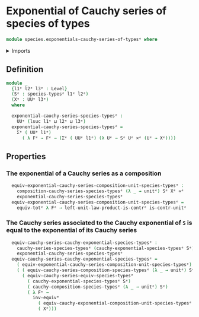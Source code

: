 # Exponential of Cauchy series of species of types

```agda
module species.exponentials-cauchy-series-of-typesᵉ where
```

<details><summary>Imports</summary>

```agda
open import foundation.cartesian-product-typesᵉ
open import foundation.dependent-pair-typesᵉ
open import foundation.equivalencesᵉ
open import foundation.functoriality-dependent-pair-typesᵉ
open import foundation.type-arithmetic-cartesian-product-typesᵉ
open import foundation.unit-typeᵉ
open import foundation.universe-levelsᵉ

open import species.cauchy-composition-species-of-typesᵉ
open import species.cauchy-exponentials-species-of-typesᵉ
open import species.cauchy-series-species-of-typesᵉ
open import species.composition-cauchy-series-species-of-typesᵉ
open import species.species-of-typesᵉ
```

</details>

## Definition

```agda
module _
  {l1ᵉ l2ᵉ l3ᵉ : Level}
  (Sᵉ : species-typesᵉ l1ᵉ l2ᵉ)
  (Xᵉ : UUᵉ l3ᵉ)
  where

  exponential-cauchy-series-species-typesᵉ :
    UUᵉ (lsuc l1ᵉ ⊔ l2ᵉ ⊔ l3ᵉ)
  exponential-cauchy-series-species-typesᵉ =
    Σᵉ ( UUᵉ l1ᵉ)
      ( λ Fᵉ → Fᵉ → (Σᵉ ( UUᵉ l1ᵉ) (λ Uᵉ → Sᵉ Uᵉ ×ᵉ (Uᵉ → Xᵉ))))
```

## Properties

### The exponential of a Cauchy series as a composition

```agda
  equiv-exponential-cauchy-series-composition-unit-species-typesᵉ :
    composition-cauchy-series-species-typesᵉ (λ _ → unitᵉ) Sᵉ Xᵉ ≃ᵉ
    exponential-cauchy-series-species-typesᵉ
  equiv-exponential-cauchy-series-composition-unit-species-typesᵉ =
    equiv-totᵉ λ Fᵉ → left-unit-law-product-is-contrᵉ is-contr-unitᵉ
```

### The Cauchy series associated to the Cauchy exponential of `S` is equal to the exponential of its Cauchy series

```agda
  equiv-cauchy-series-cauchy-exponential-species-typesᵉ :
    cauchy-series-species-typesᵉ (cauchy-exponential-species-typesᵉ Sᵉ) Xᵉ ≃ᵉ
    exponential-cauchy-series-species-typesᵉ
  equiv-cauchy-series-cauchy-exponential-species-typesᵉ =
    ( equiv-exponential-cauchy-series-composition-unit-species-typesᵉ) ∘eᵉ
    ( ( equiv-cauchy-series-composition-species-typesᵉ (λ _ → unitᵉ) Sᵉ Xᵉ) ∘eᵉ
      ( equiv-cauchy-series-equiv-species-typesᵉ
        ( cauchy-exponential-species-typesᵉ Sᵉ)
        ( cauchy-composition-species-typesᵉ (λ _ → unitᵉ) Sᵉ)
        ( λ Fᵉ →
          inv-equivᵉ
            ( equiv-cauchy-exponential-composition-unit-species-typesᵉ Sᵉ Fᵉ))
            ( Xᵉ)))
```